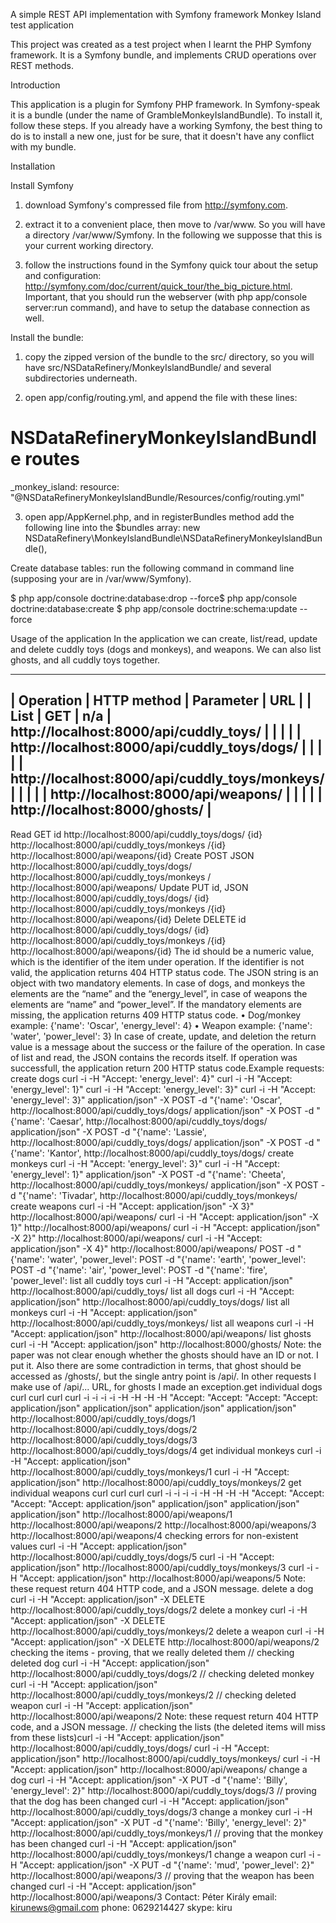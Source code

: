 A simple REST API implementation with Symfony framework
Monkey Island test application

This project was created as a test project when I learnt the 
PHP Symfony framework. It is a Symfony bundle, and implements
CRUD operations over REST methods.


Introduction

This application is a plugin for Symfony PHP framework. In Symfony-speak it is a bundle (under the
name of GrambleMonkeyIslandBundle). To install it, follow these steps. If you already have a working
Symfony, the best thing to do is to install a new one, just for be sure, that it doesn't have any conflict
with my bundle.

Installation

Install Symfony

1) download Symfony's compressed file from http://symfony.com.

2) extract it to a convenient place, then move to /var/www. So you will have a directory
/var/www/Symfony. In the following we supposse that this is your current working directory.

3) follow the instructions found in the Symfony quick tour about the setup and configuration:
http://symfony.com/doc/current/quick_tour/the_big_picture.html. Important, that you should run the
webserver (with php app/console server:run command), and have to setup the database connection as
well.

Install the bundle:

1) copy the zipped version of the bundle to the src/ directory, so you will have
src/NSDataRefinery/MonkeyIslandBundle/ and several subdirectories underneath.

2) open app/config/routing.yml, and append the file with these lines:
# NSDataRefineryMonkeyIslandBundle routes
_monkey_island:
resource: "@NSDataRefineryMonkeyIslandBundle/Resources/config/routing.yml"

3) open app/AppKernel.php, and in registerBundles method add the following line into the $bundles
array:
new NSDataRefinery\MonkeyIslandBundle\NSDataRefineryMonkeyIslandBundle(),

Create database tables:
run the following command in command line (supposing your are in /var/www/Symfony).

$ php app/console doctrine:database:drop --force$ php app/console doctrine:database:create
$ php app/console doctrine:schema:update --force

Usage of the application
In the application we can create, list/read, update and delete cuddly toys (dogs and monkeys), and
weapons. We can also list ghosts, and all cuddly toys together.

-------------------------------------
| Operation | HTTP method | Parameter | URL |
| List | GET | n/a | http://localhost:8000/api/cuddly_toys/ |
| | | | http://localhost:8000/api/cuddly_toys/dogs/ |
| | | | http://localhost:8000/api/cuddly_toys/monkeys/ |
| | | | http://localhost:8000/api/weapons/ |
| | | | http://localhost:8000/ghosts/ |
-------------------------------------

Read GET id http://localhost:8000/api/cuddly_toys/dogs/
{id}
http://localhost:8000/api/cuddly_toys/monkeys
/{id}
http://localhost:8000/api/weapons/{id}
Create POST JSON http://localhost:8000/api/cuddly_toys/dogs/
http://localhost:8000/api/cuddly_toys/monkeys
/
http://localhost:8000/api/weapons/
Update PUT id, JSON http://localhost:8000/api/cuddly_toys/dogs/
{id}
http://localhost:8000/api/cuddly_toys/monkeys
/{id}
http://localhost:8000/api/weapons/{id}
Delete DELETE id http://localhost:8000/api/cuddly_toys/dogs/
{id}
http://localhost:8000/api/cuddly_toys/monkeys
/{id}
http://localhost:8000/api/weapons/{id}
The id should be a numeric value, which is the identifier of the item under operation. If the identifier is
not valid, the application returns 404 HTTP status code.
The JSON string is an object with two mandatory elements. In case of dogs, and monkeys the elements
are the “name” and the “energy_level”, in case of weapons the elements are “name” and
“power_level”. If the mandatory elements are missing, the application returns 409 HTTP status code.
• Dog/monkey example: {'name': 'Oscar', 'energy_level': 4}
• Weapon example: {'name': 'water', 'power_level': 3}
In case of create, update, and deletion the return value is a message about the success or the failure of
the operation. In case of list and read, the JSON contains the records itself. If operation was
successfull, the application return 200 HTTP status code.Example requests:
create dogs
curl -i -H "Accept:
'energy_level': 4}"
curl -i -H "Accept:
'energy_level': 1}"
curl -i -H "Accept:
'energy_level': 3}"
curl -i -H "Accept:
'energy_level': 3}"
application/json" -X POST -d "{'name': 'Oscar',
http://localhost:8000/api/cuddly_toys/dogs/
application/json" -X POST -d "{'name': 'Caesar',
http://localhost:8000/api/cuddly_toys/dogs/
application/json" -X POST -d "{'name': 'Lassie',
http://localhost:8000/api/cuddly_toys/dogs/
application/json" -X POST -d "{'name': 'Kantor',
http://localhost:8000/api/cuddly_toys/dogs/
create monkeys
curl -i -H "Accept:
'energy_level': 3}"
curl -i -H "Accept:
'energy_level': 1}"
application/json" -X POST -d "{'name': 'Cheeta',
http://localhost:8000/api/cuddly_toys/monkeys/
application/json" -X POST -d "{'name': 'Tivadar',
http://localhost:8000/api/cuddly_toys/monkeys/
create weapons
curl -i -H "Accept: application/json" -X
3}" http://localhost:8000/api/weapons/
curl -i -H "Accept: application/json" -X
1}" http://localhost:8000/api/weapons/
curl -i -H "Accept: application/json" -X
2}" http://localhost:8000/api/weapons/
curl -i -H "Accept: application/json" -X
4}" http://localhost:8000/api/weapons/
POST -d "{'name': 'water', 'power_level':
POST -d "{'name': 'earth', 'power_level':
POST -d "{'name': 'air', 'power_level':
POST -d "{'name': 'fire', 'power_level':
list all cuddly toys
curl -i -H "Accept: application/json" http://localhost:8000/api/cuddly_toys/
list all dogs
curl -i -H "Accept: application/json" http://localhost:8000/api/cuddly_toys/dogs/
list all monkeys
curl -i -H "Accept: application/json"
http://localhost:8000/api/cuddly_toys/monkeys/
list all weapons
curl -i -H "Accept: application/json" http://localhost:8000/api/weapons/
list ghosts
curl -i -H "Accept: application/json" http://localhost:8000/ghosts/
Note: the paper was not clear enough whether the ghosts should have an ID or not. I put it. Also there
are some contradiction in terms, that ghost should be accessed as /ghosts/, but the single antry point
is /api/. In other requests I make use of /api/... URL, for ghosts I made an exception.get individual dogs
curl
curl
curl
curl
-i
-i
-i
-i
-H
-H
-H
-H
"Accept:
"Accept:
"Accept:
"Accept:
application/json"
application/json"
application/json"
application/json"
http://localhost:8000/api/cuddly_toys/dogs/1
http://localhost:8000/api/cuddly_toys/dogs/2
http://localhost:8000/api/cuddly_toys/dogs/3
http://localhost:8000/api/cuddly_toys/dogs/4
get individual monkeys
curl -i -H "Accept: application/json"
http://localhost:8000/api/cuddly_toys/monkeys/1
curl -i -H "Accept: application/json"
http://localhost:8000/api/cuddly_toys/monkeys/2
get individual weapons
curl
curl
curl
curl
-i
-i
-i
-i
-H
-H
-H
-H
"Accept:
"Accept:
"Accept:
"Accept:
application/json"
application/json"
application/json"
application/json"
http://localhost:8000/api/weapons/1
http://localhost:8000/api/weapons/2
http://localhost:8000/api/weapons/3
http://localhost:8000/api/weapons/4
checking errors for non-existent values
curl -i -H "Accept: application/json" http://localhost:8000/api/cuddly_toys/dogs/5
curl -i -H "Accept: application/json"
http://localhost:8000/api/cuddly_toys/monkeys/3
curl -i -H "Accept: application/json" http://localhost:8000/api/weapons/5
Note: these request return 404 HTTP code, and a JSON message.
delete a dog
curl -i -H "Accept: application/json" -X DELETE
http://localhost:8000/api/cuddly_toys/dogs/2
delete a monkey
curl -i -H "Accept: application/json" -X DELETE
http://localhost:8000/api/cuddly_toys/monkeys/2
delete a weapon
curl -i -H "Accept: application/json" -X DELETE
http://localhost:8000/api/weapons/2
checking the items - proving, that we really deleted them
// checking deleted dog
curl -i -H "Accept: application/json" http://localhost:8000/api/cuddly_toys/dogs/2
// checking deleted monkey
curl -i -H "Accept: application/json"
http://localhost:8000/api/cuddly_toys/monkeys/2
// checking deleted weapon
curl -i -H "Accept: application/json" http://localhost:8000/api/weapons/2
Note: these request return 404 HTTP code, and a JSON message.
// checking the lists (the deleted items will miss from these lists)curl -i -H "Accept: application/json" http://localhost:8000/api/cuddly_toys/dogs/
curl -i -H "Accept: application/json"
http://localhost:8000/api/cuddly_toys/monkeys/
curl -i -H "Accept: application/json" http://localhost:8000/api/weapons/
change a dog
curl -i -H "Accept: application/json" -X PUT -d "{'name': 'Billy', 'energy_level':
2}" http://localhost:8000/api/cuddly_toys/dogs/3
// proving that the dog has been changed
curl -i -H "Accept: application/json" http://localhost:8000/api/cuddly_toys/dogs/3
change a monkey
curl -i -H "Accept: application/json" -X PUT -d "{'name': 'Billy', 'energy_level':
2}" http://localhost:8000/api/cuddly_toys/monkeys/1
// proving that the monkey has been changed
curl -i -H "Accept: application/json"
http://localhost:8000/api/cuddly_toys/monkeys/1
change a weapon
curl -i -H "Accept: application/json" -X PUT -d "{'name': 'mud', 'power_level':
2}" http://localhost:8000/api/weapons/3
// proving that the weapon has been changed
curl -i -H "Accept: application/json" http://localhost:8000/api/weapons/3
Contact:
Péter Király
email: kirunews@gmail.com
phone: 0629214427
skype: kiru
